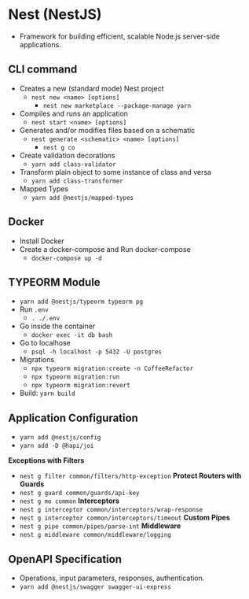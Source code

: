 # Nest (NestJS)
- Framework for building efficient, scalable Node.js server-side applications.

## CLI command
- Creates a new (standard mode) Nest project
    - `nest new <name> [options]`
        - `nest new marketplace --package-manage yarn`
- Compiles and runs an application
    - `nest start <name> [options]`
- Generates and/or modifies files based on a schematic
    - `nest generate <schematic> <name> [options]`
        - `nest g co`
- Create validation decorations
    - `yarn add class-validator`
- Transform plain object to some instance of class and versa
    - `yarn add class-transformer`
- Mapped Types
    - `yarn add @nestjs/mapped-types`

## Docker
- Install Docker
- Create a docker-compose and Run docker-compose
    - `docker-compose up -d`

## TYPEORM Module
- `yarn add @nestjs/typeorm typeorm pg`
- Run `.env`
    - `. ./.env`
- Go inside the container
    - `docker exec -it db bash`
- Go to localhose
    - `psql -h localhost -p 5432 -U postgres`
- Migrations
    - `npx typeorm migration:create -n CoffeeRefactor`
    - `npx typeorm migration:run`
    - `npx typeorm migration:revert`
- Build: `yarn build`

## Application Configuration
- `yarn add @nestjs/config`
- `yarn add -D @hapi/joi`

__Exceptions with Filters__
- `nest g filter common/filters/http-exception`
__Protect Routers with Guards__
- `nest g guard common/guards/api-key`
- `nest g mo common`
__Interceptors__
- `nest g interceptor common/interceptors/wrap-response`
- `nest g interceptor common/interceptors/timeout`
__Custom Pipes__
- `nest g pipe common/pipes/parse-int`
__Middleware__
- `nest g middleware common/middleware/logging`

## OpenAPI Specification
- Operations, input parameters, responses, authentication.
- `yarn add @nestjs/swagger swagger-ui-express`